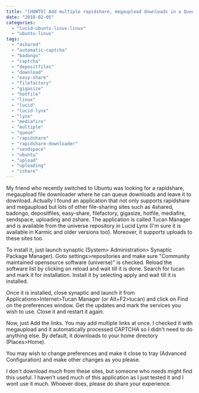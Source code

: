 ```yaml
---
title: "[HOWTO] Add multiple rapidshare, megaupload downloads in a Queue in Ubuntu with Tucan Manager"
date: "2010-02-05"
categories: 
  - "lucid-ubuntu-linux-linux"
  - "ubuntu-linux"
tags: 
  - "4shared"
  - "automatic-captcha"
  - "badongo"
  - "captcha"
  - "depositfiles"
  - "download"
  - "easy-share"
  - "filefactory"
  - "gigasize"
  - "hotfile"
  - "linux"
  - "lucid"
  - "lucid-lynx"
  - "lynx"
  - "mediafire"
  - "multiple"
  - "queue"
  - "rapidshare"
  - "rapidshare-downloader"
  - "sendspace"
  - "ubuntu"
  - "upload"
  - "uploading"
  - "zshare"
---
```


My friend who recently switched to Ubuntu was looking for a rapidshare, megaupload file downloader where he can queue downloads and leave it to download. Actually I found an application that not only supports rapidshare and megaupload but lots of other file-sharing sites such as 4shared, badongo, depositfiles, easy-share, filefactory, gigasize, hotfile, mediafire, sendspace, uploading and zshare. The application is called Tucan Manager and is available from the universe repository in Lucid Lynx (I'm sure it is available in Karmic and older versions too). Moreover, it supports uploads to these sites too.  
  
To install it, just launch synaptic (System> Administration> Synaptic Package Manager). Goto settings>repositories and make sure "Community maintained opensource software (universe)" is checked. Reload the software list by clicking on reload and wait till it is done. Search for tucan and mark it for installation. Install it by selecting apply and wait till it is installed.  
  
Once it is installed, close synaptic and launch it from Applications>Internet>Tucan Manager (or Alt+F2>tucan) and click on Find on the preferences window. Get the updates and mark the services you wish to use. Close it and restart it again.

Now, just Add the links. You may add multiple links at once. I checked it with megaupload and it automatically processed CAPTCHA so I didn't need to do anything else. By default, it downloads to your home directory (Places>Home).

You may wish to change preferences and make it close to tray (Advanced Configuration) and make other changes as you please.

I don't download much from these sites, but someone who needs might find this useful. I haven't used much of this application as I just tested it and I wont use it much. Whoever does, please do share your experience.
